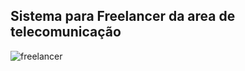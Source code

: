 
## Sistema para Freelancer da area de telecomunicação

![freelancer](https://user-images.githubusercontent.com/30902898/90017981-a4fb1900-dc82-11ea-9b33-ac98cb1b5c47.png)

